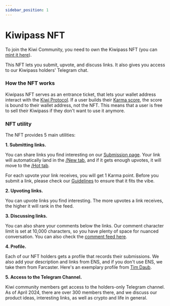 ```yaml
---
sidebar_position: 1
---
```


# Kiwipass NFT

To join the Kiwi Community, you need to own the Kiwipass NFT (you can <u>[mint it here](https://news.kiwistand.com/kiwipass-mint)</u>).

This NFT lets you submit, upvote, and discuss links. It also gives you access to our Kiwipass holders' Telegram chat.

### How the NFT works

Kiwipass NFT serves as an entrance ticket, that lets your wallet address interact with the <u>[Kiwi Protocol](/docs/kiwi-how-works/protocol)</u>. If a user builds their <u>[Karma score](/docs/kiwi-how-works/karma)</u>, the score is bound to their wallet address, not the NFT. This means that a user is free to sell their Kiwipass if they don't want to use it anymore.

### NFT utility

The NFT provides 5 main utilities:

**1. Submitting links.**

You can share links you find interesting on our <u>[Submission page](https://news.kiwistand.com/submit)</u>. Your link will automatically land in the <u>[/New tab](https://news.kiwistand.com/new)</u>, and if it gets enough upvotes, it will move to the <u>[/Hot tab](https://news.kiwistand.com)</u>.

For each upvote your link receives, you will get 1 Karma point. Before you submit a link, please check our <u>[Guidelines](https://news.kiwistand.com/guidelines)</u> to ensure that it fits the vibe.

**2. Upvoting links.**

You can upvote links you find interesting. The more upvotes a link receives, the higher it will rank in the feed.

**3. Discussing links.**

You can also share your comments below the links. Our comment character limit is set at 10,000 characters, so you have plenty of space for nuanced conversation. You can also check the <u>[comment feed here](https://news.kiwistand.com/comments)</u>.

**4. Profile.**

Each of our NFT holders gets a profile that records their submissions. We also add your description and links from ENS, and if you don't use ENS, we take them from Farcaster. Here's an exemplary profile from <u>[Tim Daub](https://news.kiwistand.com/timdaub.eth)</u>.

**5. Access to the Telegram Channel.**

Kiwi community members get access to the holders-only Telegram channel. As of April 2024, there are over 300 members there, and we discuss our product ideas, interesting links, as well as crypto and life in general.
